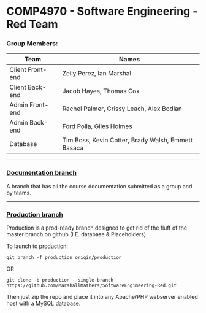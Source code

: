 # COMP4970 - Software Engineering - Red Team

### Group Members:
|Team|Names|
|-|-|
|Client Front-end|Zeily Perez, Ian Marshal|
|Client Back-end|Jacob Hayes, Thomas Cox|
|Admin Front-end|Rachel Palmer, Crissy Leach, Alex Bodian|
|Admin Back-end|Ford Polia, Giles Holmes|
|Database|Tim Boss, Kevin Cotter, Brady Walsh, Emmett Basaca|

---

### [Documentation branch]((https://github.com/MarshallMathers/SoftwareEngineering-Red/tree/documentation))
A branch that has all the course documentation submitted as a group and by teams.

---

### [Production branch](https://github.com/MarshallMathers/SoftwareEngineering-Red/tree/production)
Production is a prod-ready branch designed to get rid of the fluff of the master branch on github (I.E. database & Placeholders).

To launch to production:

```git branch -f production origin/production```

OR

```git clone -b production --single-branch https://github.com/MarshallMathers/SoftwareEngineering-Red.git```

Then just zip the repo and place it into any Apache/PHP webserver enabled host with a MySQL database.